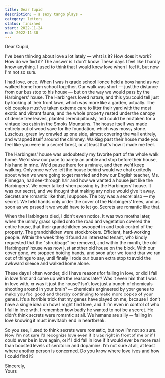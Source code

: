 ```yaml
---
title: Dear Cupid
description: ~ a sexy tango plays ~
category: letters
status: finished
start: 2022-11-24
end: 2022-11-30
---
```


Dear Cupid,


I've been thinking about love a lot lately — what is it? How does it work? How do we find it? The answer is I don't know. These days I feel like I hardly know anything. I used to think that I would know love when I feel it, but now I'm not so sure.

I had love, once. When I was in grade school I once held a boys hand as we walked home from school together. 
Our walk was short — just the distance from our bus stop to his house — but on the way we would pass by the Harbingers' house. 
The Harbingers loved nature, and this you could tell just by looking at their front lawn, which was more like a garden, actually. 
The old couples must've taken extreme care to litter their yard with the most exotic and vibrant fauna, and the whole property rested under the canopy of dense tree leaves, planted serendipitously, and could be mistaken for a vintage log cabin in the Smoky Mountains. 
The house itself was made entirely out of wood save for the foundation, which was mossy stone. 
Luscious, green ivy crawled up one side, almost covering the wall entirely, and wrapped itself around the chimney. 
Walking past their house made you feel like you were in a secret forest, or at least that's how it made me feel.

The Harbingers' house was undoubtedly my favorite part of the whole walk home. 
We'd slow our pace to barely an amble and stop before their house, his hand in mine. 
We'd pause there for a minute, and then we'd keep walking. 
Only once we've left the house behind would we chat excitedly about when we were going to get married and how our English teacher, Ms. Finnegan, had see-through hair and how we wanted a house just like the Harbingers'. 
We never talked when passing by the Harbingers' house. 
It was our secret, and we thought that making any noise would give it away. 
Secrets are romantic like that, I suppose. 
The boy was a secret also — my secret. 
We held hands only under the cover of the Harbingers' trees, and as soon as we passed it we would have to let go. 
Secrets are romantic like that.

When the Harbingers died, I didn't even notice. 
It was two months later, when the unruly grass spilled onto the road and vegetation covered the entire house, that their grandchildren swooped in and took control of the property. 
The grandchildren were stockbrokers. 
Efficient, hard-working people. 
Within the week they'd found an interested tenant, who kindly requested that the "shrubbage" be removed, and within the month, the old Harbingers' house was now just another old house on the block. 
With our cover gone, we stopped holding hands, and soon after we found that we ran out of things to say, until finally I rode our bus an extra stop to avoid the awkward silence and walked home alone.

These days I often wonder, did I have reasons for falling in love, or did I fall in love first and came up with the reasons later? 
Was it even him that I was in love with, or was it just the house? 
Isn’t love just a bunch of chemicals shooting around in your brain? — chemicals engineered by your genes to make you feel good and thereby continuing to make more copies of your genes. 
It’s a horrible trick that my genes have played on me, because I don’t have a single idea on how I might find love, and if I’m even in control of who I fall in love with.
I remember how badly he wanted to not be a secret. 
He didn’t think secrets were romantic at all. 
We humans are silly — falling in love knowing it must inevitably end in heartbreak.

So you see, I used to think secrets were romantic, but now I’m not so sure. 
Now I’m not sure I’d recognize love even if it was right in front of me or if I could ever be in love again, or if I did fall in love if it would ever be more real than boosted levels of serotonin and dopamine. 
I’m not sure at all, at least where another person is concerned. 
Do you know where love lives and how I could find it? 



Sincerely,  
Yours


